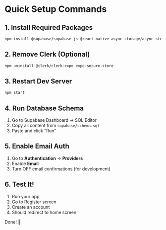 # Quick Setup Commands

## 1. Install Required Packages

```bash
npm install @supabase/supabase-js @react-native-async-storage/async-storage react-native-url-polyfill
```

## 2. Remove Clerk (Optional)

```bash
npm uninstall @clerk/clerk-expo expo-secure-store
```

## 3. Restart Dev Server

```bash
npm start
```

## 4. Run Database Schema

1. Go to Supabase Dashboard → SQL Editor
2. Copy all content from `supabase/schema.sql`
3. Paste and click "Run"

## 5. Enable Email Auth

1. Go to **Authentication** → **Providers**
2. Enable **Email**
3. Turn OFF email confirmations (for development)

## 6. Test It!

1. Run your app
2. Go to Register screen
3. Create an account
4. Should redirect to home screen

Done! 🎉
